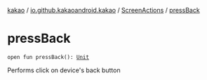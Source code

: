 [kakao](../../index.md) / [io.github.kakaoandroid.kakao](../index.md) / [ScreenActions](index.md) / [pressBack](./press-back.md)

# pressBack

`open fun pressBack(): `[`Unit`](https://kotlinlang.org/api/latest/jvm/stdlib/kotlin/-unit/index.html)

Performs click on device's back button

